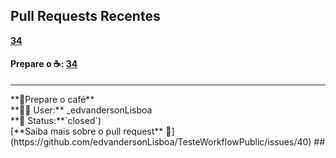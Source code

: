 ## Pull Requests Recentes
**[34](https://github.com/edvandersonLisboa/TesteWorkflow/pull/34)**<br>
#### Prepare o ☕: **[34](https://github.com/edvandersonLisboa/TesteWorkflow/pull/34)**
<hr>
**📝Prepare o café**<br>**🙎‍♂️ User:**  _edvandersonLisboa<br> **📌 Status:**`closed`)<br> [**Saiba mais sobre o pull request** 📄](https://github.com/edvandersonLisboa/TesteWorkflowPublic/issues/40)
##


